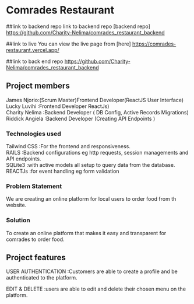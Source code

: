 # Comrades Restaurant
##link to backend repo
link to backend repo [backend repo] https://github.com/Charity-Nelima/comrades_restaurant_backend 

##link to live 
You can view the live page from [here] https://comrades-restaurant.vercel.app/
</br>

##link to back end repo
https://github.com/Charity-Nelima/comrades_restaurant_backend

## Project members
James Njorio:(Scrum Master)Frontend Developer(ReactJS User Interface)<br />
Lucky Luvihi :Frontend Developer ReactJs)<br />
Charity Nelima :Backend Developer ( DB Config, Active Records Migrations)<br />
Riddick Angiela :Backend Developer (Creating API Endpoints )

### Technologies used
Tailwind CSS :For the frontend and responsiveness.<br />
RAILS :Backend configurations eg http requests, session managements and API endpoints.<br />
SQLite3 :with active models all setup to query data from the database.<br />
REACTJs :for event handling eg form validation

### Problem Statement

We are creating an online platform for local users to order food from th website.<br /> 
### Solution

To create an online platform that makes it easy and transparent for comrades to order food.

## Project features

USER AUTHENTICATION :Customers are able to create a profile and be authenticated to the platform.

EDIT & DELETE :users are able to edit and delete their chosen menu on the platform.




